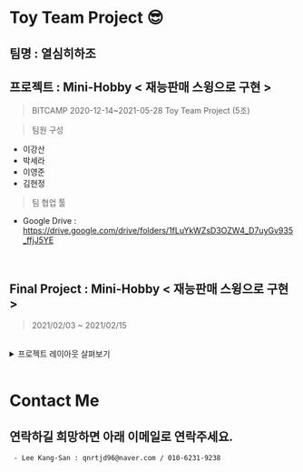 
# Toy Team Project 😎
## 팀명 : 열심히하조
## 프로젝트 : Mini-Hobby < 재능판매 스윙으로 구현 >

> BITCAMP 2020-12-14~2021-05-28 Toy Team Project (5조)

> 팀원 구성 
 - 이강산 
 - 박세라 
 - 이영준 
 - 김현정

> 팀 협업 툴
 - Google Drive : https://drive.google.com/drive/folders/1fLuYkWZsD3OZW4_D7uyGv935_ffjJ5YE 
<br/>


## Final Project : Mini-Hobby < 재능판매 스윙으로 구현 >
> 2021/02/03 ~ 2021/02/15

<br/>

<details>
 <summary>프로젝트 레이아웃 살펴보기 </summary>
 [Mini_Hobby.pptx](https://github.com/qnrtjd96/mini_hobby/files/6719462/Mini_Hobby.pptx)

</details>

 <br/>
 

# Contact Me
## 연락하길 희망하면 아래 이메일로 연락주세요.
```
 - Lee Kang-San : qnrtjd96@naver.com / 010-6231-9238
```
